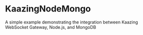 KaazingNodeMongo
================

A simple example demonstrating the integration between Kaazing WebSocket Gateway, Node.js, and MongoDB 
